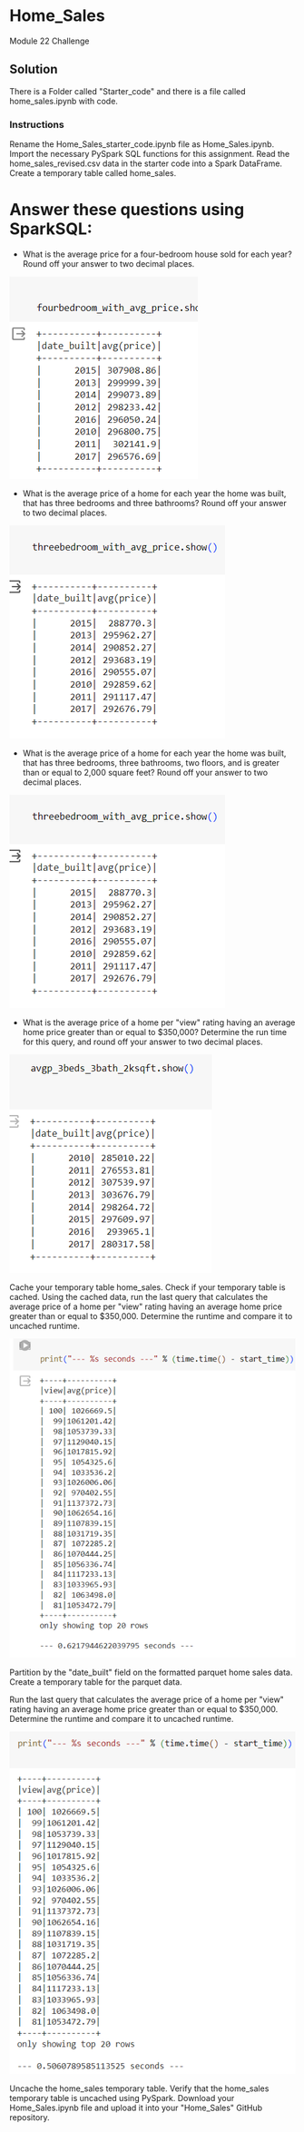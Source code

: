 # Home_Sales
Module 22 Challenge

## Solution
There is a Folder called "Starter_code" and there is a file called home_sales.ipynb with code. 

### Instructions
Rename the Home_Sales_starter_code.ipynb file as Home_Sales.ipynb.
Import the necessary PySpark SQL functions for this assignment.
Read the home_sales_revised.csv data in the starter code into a Spark DataFrame.
Create a temporary table called home_sales.

# Answer these questions using SparkSQL:

*  What is the average price for a four-bedroom house sold for each year? Round off your answer to two decimal places.

![output](4bedroom_img2.png)

*  What is the average price of a home for each year the home was built, that has three bedrooms and three bathrooms? Round off your answer to two decimal places.

![output](3bedroom_img3.png)

*  What is the average price of a home for each year the home was built, that has three bedrooms, three bathrooms, two floors, and is greater than or equal to 2,000 square feet? Round off your answer to two decimal places.

![output](3bedroom_img3.png)

*    What is the average price of a home per "view" rating having an average home price greater than or equal to $350,000? Determine the run time for this query, and round off your answer to two decimal places.

![output](averagepric_3beds_3bath_2ksqft_img4.png)

Cache your temporary table home_sales.
Check if your temporary table is cached.
Using the cached data, run the last query that calculates the average price of a home per "view" rating having an average home price greater than or equal to $350,000. Determine the runtime and compare it to uncached runtime.

![output](avgprice_timetoreport_img5.png)

Partition by the "date_built" field on the formatted parquet home sales data.
Create a temporary table for the parquet data.

Run the last query that calculates the average price of a home per "view" rating having an average home price greater than or equal to $350,000. Determine the runtime and compare it to uncached runtime.

![output](avgprice_timetoreportuncached_img5.png)

Uncache the home_sales temporary table.
Verify that the home_sales temporary table is uncached using PySpark.
Download your Home_Sales.ipynb file and upload it into your "Home_Sales" GitHub repository.
